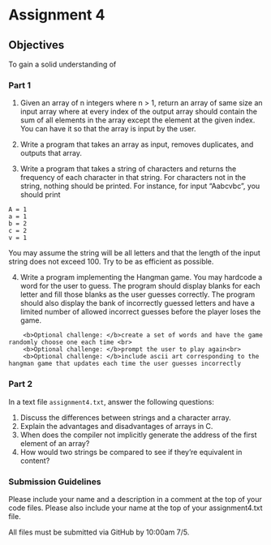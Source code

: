 # Assignment 4

## Objectives

To gain a solid understanding of 

### Part 1

1. Given an array of n integers where n > 1, return an array of same size an input array where at every index of the output array should contain the sum of all elements in the array except the element at the given index. You can have it so that the array is input by the user. 

2. Write a program that takes an array as input, removes duplicates, and outputs that array. 

3. Write a program that takes a string of characters and returns the frequency of each character in that string.  For characters not in the string, nothing should be printed.  For instance, for input “Aabcvbc”, you should print
  ```
  A = 1
  a = 1
  b = 2
  c = 2
  v = 1
  ```
You may assume the string will be all letters and that the length of the input string does not exceed 100.  Try to be as efficient as possible.

4. Write a program implementing the Hangman game.  You may hardcode a word for the user to guess.  The program should display blanks for each letter and fill those blanks as the user guesses correctly.  The program should also display the bank of incorrectly guessed letters and have a limited number of allowed incorrect guesses before the player loses the game.
```
    <b>Optional challenge: </b>create a set of words and have the game randomly choose one each time <br>
    <b>Optional challenge: </b>prompt the user to play again<br>
    <b>Optional challenge: </b>include ascii art corresponding to the hangman game that updates each time the user guesses incorrectly
```

### Part 2
In a text file `assignment4.txt`, answer the following questions:

1. Discuss the differences between strings and a character array.
2. Explain the advantages and disadvantages of arrays in C. 
3. When does the compiler not implicitly generate the address of the first element of an array?
4. How would two strings be compared to see if they’re equivalent in content? 

### Submission Guidelines
Please include your name and a description in a comment at the top of your code files. Please also include your name at the top of your assignment4.txt file.

All files must be submitted via GitHub by 10:00am 7/5.
